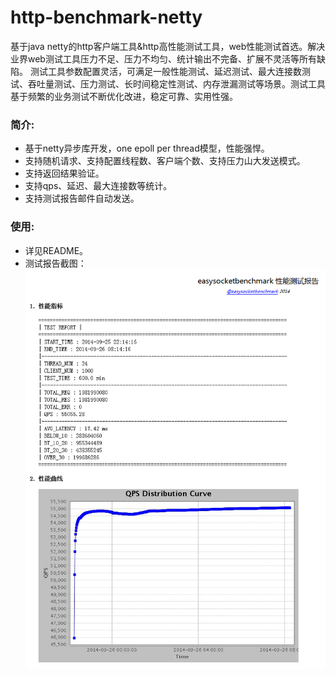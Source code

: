 http-benchmark-netty
=============

基于java netty的http客户端工具&amp;http高性能测试工具，web性能测试首选。解决业界web测试工具压力不足、压力不均匀、统计输出不完备、扩展不灵活等所有缺陷。 测试工具参数配置灵活，可满足一般性能测试、延迟测试、最大连接数测试、吞吐量测试、压力测试、长时间稳定性测试、内存泄漏测试等场景。测试工具基于频繁的业务测试不断优化改进，稳定可靠、实用性强。     

### 简介:
* 基于netty异步库开发，one epoll per thread模型，性能强悍。
* 支持随机请求、支持配置线程数、客户端个数、支持压力山大发送模式。
* 支持返回结果验证。
* 支持qps、延迟、最大连接数等统计。
* 支持测试报告邮件自动发送。

### 使用:
* 详见README。
* 测试报告截图：    
![image](scrshot/mail.png)     
